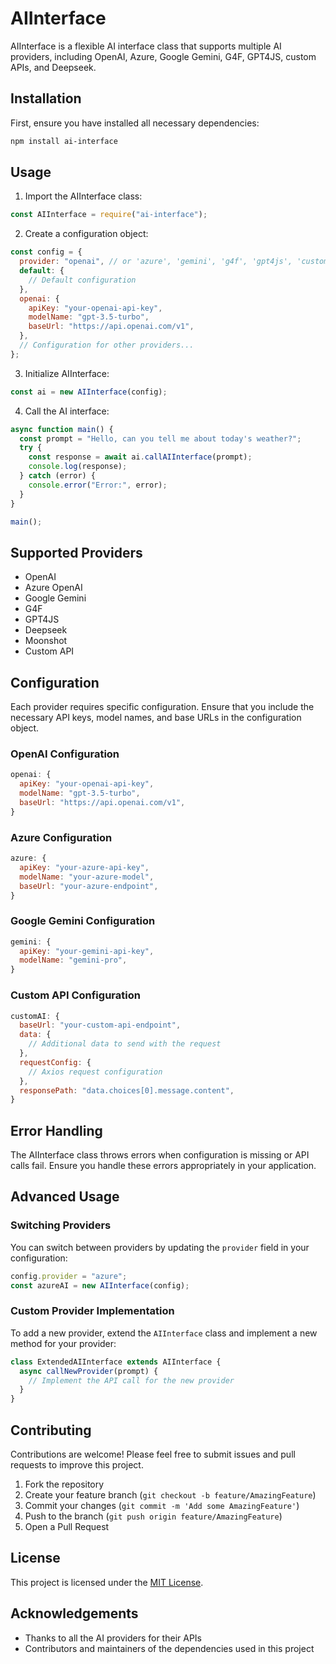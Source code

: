 # AIInterface

AIInterface is a flexible AI interface class that supports multiple AI providers, including OpenAI, Azure, Google Gemini, G4F, GPT4JS, custom APIs, and Deepseek.

## Installation

First, ensure you have installed all necessary dependencies:

```bash
npm install ai-interface
```

## Usage

1. Import the AIInterface class:

```javascript
const AIInterface = require("ai-interface");
```

2. Create a configuration object:

```javascript
const config = {
  provider: "openai", // or 'azure', 'gemini', 'g4f', 'gpt4js', 'custom', 'deepseek'
  default: {
    // Default configuration
  },
  openai: {
    apiKey: "your-openai-api-key",
    modelName: "gpt-3.5-turbo",
    baseUrl: "https://api.openai.com/v1",
  },
  // Configuration for other providers...
};
```

3. Initialize AIInterface:

```javascript
const ai = new AIInterface(config);
```

4. Call the AI interface:

```javascript
async function main() {
  const prompt = "Hello, can you tell me about today's weather?";
  try {
    const response = await ai.callAIInterface(prompt);
    console.log(response);
  } catch (error) {
    console.error("Error:", error);
  }
}

main();
```

## Supported Providers

- OpenAI
- Azure OpenAI
- Google Gemini
- G4F
- GPT4JS
- Deepseek
- Moonshot
- Custom API

## Configuration

Each provider requires specific configuration. Ensure that you include the necessary API keys, model names, and base URLs in the configuration object.

### OpenAI Configuration

```javascript
openai: {
  apiKey: "your-openai-api-key",
  modelName: "gpt-3.5-turbo",
  baseUrl: "https://api.openai.com/v1",
}
```

### Azure Configuration

```javascript
azure: {
  apiKey: "your-azure-api-key",
  modelName: "your-azure-model",
  baseUrl: "your-azure-endpoint",
}
```

### Google Gemini Configuration

```javascript
gemini: {
  apiKey: "your-gemini-api-key",
  modelName: "gemini-pro",
}
```

### Custom API Configuration

```javascript
customAI: {
  baseUrl: "your-custom-api-endpoint",
  data: {
    // Additional data to send with the request
  },
  requestConfig: {
    // Axios request configuration
  },
  responsePath: "data.choices[0].message.content",
}
```

## Error Handling

The AIInterface class throws errors when configuration is missing or API calls fail. Ensure you handle these errors appropriately in your application.

## Advanced Usage

### Switching Providers

You can switch between providers by updating the `provider` field in your configuration:

```javascript
config.provider = "azure";
const azureAI = new AIInterface(config);
```

### Custom Provider Implementation

To add a new provider, extend the `AIInterface` class and implement a new method for your provider:

```javascript
class ExtendedAIInterface extends AIInterface {
  async callNewProvider(prompt) {
    // Implement the API call for the new provider
  }
}
```

## Contributing

Contributions are welcome! Please feel free to submit issues and pull requests to improve this project.

1. Fork the repository
2. Create your feature branch (`git checkout -b feature/AmazingFeature`)
3. Commit your changes (`git commit -m 'Add some AmazingFeature'`)
4. Push to the branch (`git push origin feature/AmazingFeature`)
5. Open a Pull Request

## License

This project is licensed under the [MIT License](LICENSE).

## Acknowledgements

- Thanks to all the AI providers for their APIs
- Contributors and maintainers of the dependencies used in this project

